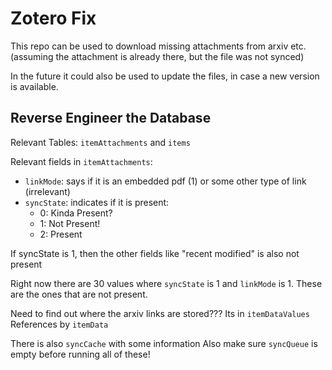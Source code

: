 # Zotero Fix

This repo can be used to download missing attachments from arxiv etc. (assuming the attachment is already there, but the
file was not synced)

In the future it could also be used to update the files, in case a new version is available.

## Reverse Engineer the Database

Relevant Tables: `itemAttachments` and `items`

Relevant fields in `itemAttachments`:

- `linkMode`: says if it is an embedded pdf (1) or some other type of link (irrelevant)
- `syncState`: indicates if it is present:
    - 0: Kinda Present?
    - 1: Not Present!
    - 2: Present

If syncState is 1, then the other fields like "recent modified" is also not present

Right now there are 30 values where `syncState` is 1 and `linkMode` is 1. These are the ones that are not present.

Need to find out where the arxiv links are stored???
Its in `itemDataValues`
References by `itemData`

There is also `syncCache` with some information
Also make sure `syncQueue` is empty before running all of these!


